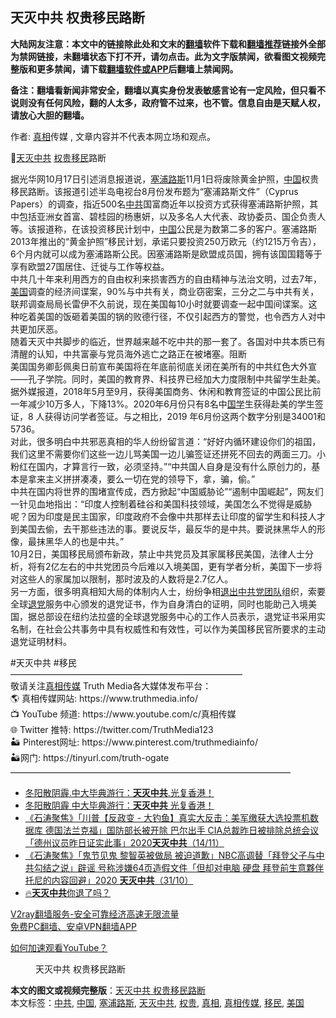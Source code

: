  <h2>天灭中共  权贵移民路断</h2> <p class="notice"><b>大陆网友注意：本文中的链接除此处和文末的<a href="https://github.com/bannedbook/fanqiang" >翻墙</a>软件下载和<a href="https://github.com/killgcd/justmysocks/blob/master/README.md">翻墙推荐</a>链接外全部为禁网链接，未翻墙状态下打不开，请勿点击。此为文字版禁闻，欲看图文视频完整版和更多禁闻，请下载<a href="https://github.com/bannedbook/fanqiang">翻墙软件或APP</a>后翻墙上禁闻网。</p><p>备注：翻墙看新闻非常安全，翻墙以真实身份发表敏感言论有一定风险，但只看不说则没有任何风险，翻的人太多，政府管不过来，也不管。信息自由是天赋人权，请放心大胆的翻墙。</b></p>  <div class="entry"> <p>作者: <a href="https://www.bannedbook.org/bnews/tag/%e7%9c%9f%e7%9b%b8/" class="st_tag internal_tag" rel="tag" title="标签 真相 下的日志">真相</a>传媒 , 文章内容并不代表本网立场和观点。</p> <figure></figure> <p>💢<a href="https://www.bannedbook.org/bnews/tag/%e5%a4%a9%e7%81%ad%e4%b8%ad%e5%85%b1/" class="st_tag internal_tag" rel="tag" title="标签 天灭中共 下的日志">天灭中共</a>  <a href="https://www.bannedbook.org/bnews/tag/%E6%9D%83%E8%B4%B5/" class="st_tag internal_tag" rel="tag" title="标签 权贵 下的日志">权贵</a><a href="https://www.bannedbook.org/bnews/tag/%e7%a7%bb%e6%b0%91/" class="st_tag internal_tag" rel="tag" title="标签 移民 下的日志">移民</a>路断</p>  <p>据光华网10月17日引述消息报道说，<a href="https://www.bannedbook.org/bnews/tag/%E5%A1%9E%E6%B5%A6%E8%B7%AF%E6%96%AF/" class="st_tag internal_tag" rel="tag" title="标签 塞浦路斯 下的日志">塞浦路斯</a>11月1日将废除黄金护照，<span class='wp_keywordlink_affiliate'><a href="https://www.bannedbook.org/" title="中国" target="_blank">中国</a></span>权贵移民路断。该报道引述半岛电视台8月份发布题为“塞浦路斯文件”（Cyprus Papers）的调查，指近500名<a href="https://www.bannedbook.org/bnews/tag/%e4%b8%ad%e5%85%b1/" class="st_tag internal_tag" rel="tag" title="标签 中共 下的日志">中共</a>国富商近年以投资方式获得塞浦路斯护照，其中包括亚洲女首富、碧桂园的杨惠妍，以及多名人大代表、政协委员、国企负责人等。该报道称，在该投资移民计划中，<a href="https://www.bannedbook.org/bnews/tag/%E4%B8%AD%E5%9B%BD/" class="st_tag internal_tag" rel="tag" title="标签 中国 下的日志">中国</a>公民是为数第二多的客户。塞浦路斯2013年推出的“黄金护照”移民计划，承诺只要投资250万欧元（约1215万令吉），6个月内就可以成为塞浦路斯公民。因塞浦路斯是欧盟成员国，拥有该国国籍等于享有欧盟27国居住、迁徙与工作等权益。<br /> 中共几十年来利用西方的自由权利来损害西方的自由精神与法治文明，过去7年，<a href="https://www.bannedbook.org/bnews/tag/%e7%be%8e%e5%9b%bd/" class="st_tag internal_tag" rel="tag" title="标签 美国 下的日志">美国</a>调查的经济间谍案，90%与中共有关，商业窃密案，三分之二与中共有关，联邦调查局局长雷伊不久前说，现在美国每10小时就要调查一起中国间谍案。这种吃着美国的饭砸着美国的锅的败德行径，不仅引起西方的警觉，也令西方人对中共更加厌恶。<br /> 随着天灭中共脚步的临近，世界越来越不吃中共的那一套了。各国对中共本质已有清醒的认知，中共富豪与党员海外逃亡之路正在被堵塞。阻断<br /> 美国国务卿彭佩奥日前宣布美国将在年底前彻底关闭在美所有的中共红色大外宣——孔子学院。同时，美国的教育界、科技界已经加大力度限制中共留学生赴美。据外媒报道，2018年5月至9月，获得美国商务、休闲和教育签证的中国公民比前一年减少10万多人，下降13%。2020年6月份只有8名中<span class='wp_keywordlink'><a href="https://www.bannedbook.org/forum24/" title="国学传统文化禁书" target="_blank">国学</a></span>生获得赴美的学生签证，8 人获得访问学者签证。与之相比，2019 年6月份这两个数字分别是34001和5736。<br /> 对此，很多明白中共邪恶真相的华人纷纷留言道：“好好内循环建设你们的祖国，我们这里不需要你们这些一边儿骂美国一边儿骗签证还拼死不回去的两面三刀。小粉红在国内，才算言行一致，必须坚持。”“中共国人自身是没有什么原创力的，基本是拿来主义拼拼凑凑，要么一切在党的领导下，拿，骗，偷。”<br /> 中共在国内将世界的围堵宣传成，西方掀起“中国威胁论”“遏制中国崛起”，网友们一针见血地指出：“印度人控制着硅谷和美国科技领域，美国怎么不觉得是威胁呢？因为印度是民主国家，印度政府不会像中共那样去让印度的留学生和科技人才到美国去偷，去干那些违法的事。要说反华，最反华的是中共。要说抹黑华人的形像，最抹黑华人的也是中共。”<br /> 10月2日，美国移民局颁布新政，禁止中共党员及其家属移民美国，法律人士分析，将有2亿左右的中共党团员今后难以入境美国，更有学者分析，美国下一步将对这些人的家属加以限制，那时波及的人数将是2.7亿人。<br /> 另一方面，很多明真相知大局的体制内人士，纷纷争相<span class='wp_keywordlink'><a href="http://tuidang.epochtimes.com/" title="退出中共党团队" target="_blank">退出中共党团队</a></span>组织，索要全球<span class='wp_keywordlink'><a href="http://tuidang.epochtimes.com/" title="退党" rel="nofollow" target="_blank">退党</a></span>服务中心颁发的退党证书，作为自身清白的证明，同时也能助己入境美国，据总部设在纽约法拉盛的全球退党服务中心的工作人员表示，退党证书采用实名制，在社会公共事务中具有权威性和有效性，可以作为美国移民官所要求的主动退党证明材料。</p> <p>#天灭中共  #移民<br /> &#8212;&#8212;&#8212;&#8212;&#8212;&#8212;&#8212;&#8212;&#8212;&#8212;&#8212;&#8212;&#8212;&#8212;&#8212;&#8212;&#8212;&#8212;&#8212;&#8212;&#8212;&#8212;&#8212;&#8212;&#8212;&#8212;&#8211;<br /> 敬请关注<a href="https://www.bannedbook.org/bnews/tag/%e7%9c%9f%e7%9b%b8%e4%bc%a0%e5%aa%92/" class="st_tag internal_tag" rel="tag" title="标签 真相传媒 下的日志">真相传媒</a> Truth Media各大媒体发布平台：<br /> 🌎 真相传媒网站: https://www.truthmedia.info/<br /> 📺 YouTube 频道: https://www.youtube.com/c/真相传媒<br /> 🌐 Twitter 推特: https://twitter.com/TruthMedia123<br /> 🏜 Pinterest网址: https://www.pinterest.com/truthmediainfo/<br /> 🏜网门: https://tinyurl.com/truth-ogate<br /> &#8212;&#8212;&#8212;&#8212;&#8212;&#8212;&#8212;&#8212;&#8212;&#8212;&#8212;&#8212;&#8212;&#8212;&#8212;&#8212;&#8212;&#8212;&#8212;&#8212;&#8212;&#8212;&#8212;&#8212;&#8212;&#8212;&#8212;&#8212;&#8212;&#8212;&#8212;&#8212;</p>  <ul class='op-related-articles' title='相关阅读'> <li><a href='https://www.bannedbook.org/bnews/bannedvideo/20201120/1434161.html' target='_blank'>冬阳散阴霾.中大毕典游行：<b>天灭中共</b>.光复香港！</a></li> <li><a href='https://www.bannedbook.org/bnews/taiwannews/20201120/1434139.html' target='_blank'>冬阳散阴霾 中大毕典游行：<b>天灭中共</b> 光复香港！</a></li> <li><a href='https://www.bannedbook.org/bnews/bannedvideo/20201115/1431141.html' target='_blank'>《石涛聚焦》「川普【反政变 - 大钓鱼】真实大反击：美军缴获大选投票机数据库 德国法兰克福」国防部长被开除 巴尔出手 CIA总裁昨日被排除总统会议「德州议员昨日证实此事」2020<b>天灭中共</b>（14/11）</a></li> <li><a href='https://www.bannedbook.org/bnews/bannedvideo/20201101/1423584.html' target='_blank'>《石涛聚焦》「鬼节见鬼 黎智英被做局 被迫道歉」NBC高调替「拜登父子与中共勾结之说」辟谣 号称涉嫌64页造假文件「但却对电脑 硬盘 拜登前生意夥伴托尼的内容回避」2020 <b>天灭中共</b>（31/10）</a></li> <li><a href='https://www.bannedbook.org/bnews/taiwannews/20201016/1415143.html' target='_blank'>🔥<b>天灭中共</b>你退了吗？</a></li> </ul> <p class="texttj"> <a href="https://www.bannedbook.org/forum23/topic22702.html" target="_blank">V2ray翻墙服务-安全可靠经济高速无限流量</a><br/> <a href="https://github.com/bannedbook/fanqiang/wiki/%E7%A6%81%E9%97%BB%E7%BD%91%E5%AE%89%E5%8D%93%E7%BF%BB%E5%A2%99%E6%96%B0%E9%97%BBAPP" target="_blank">免费PC翻墙、安卓VPN翻墙APP</a></p><p><a href='https://www.bannedbook.org/bnews/topimagenews/20180409/925596.html' target='_blank'>如何加速观看YouTube？ </a></p> <figure class='op-interactive'><figcaption>天灭中共  权贵移民路断</figcaption></figure> </p> <a name='sharetosocial'></a>       <div><b>本文的图文或视频完整版</b>：<a href='https://www.bannedbook.org/bnews/bannedvideo/20201121/1434455.html'>天灭中共  权贵移民路断</a></div>  </div><!--END ENTRY--> <div class="postfooter"> <div>本文标签：<a href="https://www.bannedbook.org/bnews/tag/%e4%b8%ad%e5%85%b1/" rel="tag">中共</a>, <a href="https://www.bannedbook.org/bnews/tag/%E4%B8%AD%E5%9B%BD/" rel="tag">中国</a>, <a href="https://www.bannedbook.org/bnews/tag/%E5%A1%9E%E6%B5%A6%E8%B7%AF%E6%96%AF/" rel="tag">塞浦路斯</a>, <a href="https://www.bannedbook.org/bnews/tag/%e5%a4%a9%e7%81%ad%e4%b8%ad%e5%85%b1/" rel="tag">天灭中共</a>, <a href="https://www.bannedbook.org/bnews/tag/%E6%9D%83%E8%B4%B5/" rel="tag">权贵</a>, <a href="https://www.bannedbook.org/bnews/tag/%e7%9c%9f%e7%9b%b8/" rel="tag">真相</a>, <a href="https://www.bannedbook.org/bnews/tag/%e7%9c%9f%e7%9b%b8%e4%bc%a0%e5%aa%92/" rel="tag">真相传媒</a>, <a href="https://www.bannedbook.org/bnews/tag/%e7%a7%bb%e6%b0%91/" rel="tag">移民</a>, <a href="https://www.bannedbook.org/bnews/tag/%e7%be%8e%e5%9b%bd/" rel="tag">美国</a></div>  </div><!--END POSTFOOTER--> 